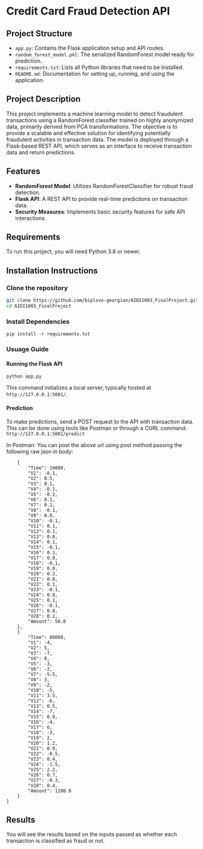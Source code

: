 # Credit Card Fraud Detection API

## Project Structure
- `app.py`: Contains the Flask application setup and API routes.
- `random_forest_model.pkl`: The serialized RandomForest model ready for prediction.
- `requirements.txt`: Lists all Python libraries that need to be installed.
- `README.md`: Documentation for setting up, running, and using the application.

## Project Description
This project implements a machine learning model to detect fraudulent transactions using a RandomForest classifier trained on highly anonymized data, primarily derived from PCA transformations. The objective is to provide a scalable and effective solution for identifying potentially fraudulent activities in transaction data. The model is deployed through a Flask-based REST API, which serves as an interface to receive transaction data and return predictions.

## Features
- **RandomForest Model**: Utilizes RandomForestClassifier for robust fraud detection.
- **Flask API**: A REST API to provide real-time predictions on transaction data.
- **Security Measures**: Implements basic security features for safe API interactions.

## Requirements
To run this project, you will need Python 3.8 or newer.

## Installation Instructions

### Clone the repository
```bash
git clone https://github.com/biplove-georgian/AIDI1003_FinalProject.git
cd AIDI1003_FinalProject
```

### Install Dependencies
```pip install -r requirements.txt```

### Usuage Guide

#### Running the Flask API
```python app.py```

This command initializes a local server, typically hosted at ```http://127.0.0.1:5001/```.

#### Prediction
To make predictions, send a POST request to the API with transaction data. This can be done using tools like Postman or through a CURL command:
```http://127.0.0.1:5001/predict```

In Postman:
You can post the above url using post method passing the following raw json in body:
```[
    {
        "Time": 10000,
        "V1": -0.1,
        "V2": 0.5,
        "V3": 0.1,
        "V4": -0.1,
        "V5": -0.2,
        "V6": 0.1,
        "V7": 0.1,
        "V8": -0.1,
        "V9": 0.0,
        "V10": -0.1,
        "V11": 0.1,
        "V12": 0.1,
        "V13": 0.0,
        "V14": 0.1,
        "V15": -0.1,
        "V16": 0.1,
        "V17": 0.0,
        "V18": -0.1,
        "V19": 0.0,
        "V20": 0.2,
        "V21": 0.0,
        "V22": 0.1,
        "V23": -0.1,
        "V24": 0.0,
        "V25": 0.1,
        "V26": -0.1,
        "V27": 0.0,
        "V28": 0.1,
        "Amount": 50.0
    },
    {
        "Time": 80000,
        "V1": -4,
        "V2": 5,
        "V3": -7,
        "V4": 8,
        "V5": -3,
        "V6": -2,
        "V7": -5.5,
        "V8": 3,
        "V9": -2,
        "V10": -5,
        "V11": 3.5,
        "V12": -6,
        "V13": 0.5,
        "V14": -7,
        "V15": 0.8,
        "V16": -4,
        "V17": 6,
        "V18": -3,
        "V19": 2,
        "V20": 1.2,
        "V21": 0.9,
        "V22": -0.5,
        "V23": 0.4,
        "V24": -1.5,
        "V25": 2.2,
        "V26": 0.7,
        "V27": -0.3,
        "V28": 0.4,
        "Amount": 1200.0
    }
]
```

## Results
You will see the results based on the inputs passed as whether each transaction is classified as fraud or not.



